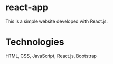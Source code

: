 # react-app

This is a simple website developed with React.js.

# Technologies
HTML, CSS, JavaScript, React.js, Bootstrap